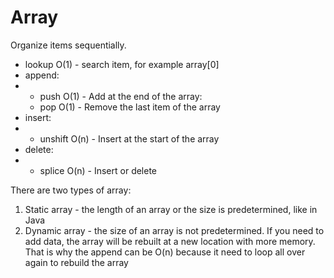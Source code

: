 # Array

Organize items sequentially.

* lookup O\(1\)  - search item, for example array\[0\]
* append:
* * push O\(1\) - Add at the end of the array:
  * pop O\(1\) - Remove the last item of the array
* insert: 
* * unshift O\(n\) - Insert at the start of the array
* delete:
* * splice O\(n\) - Insert or delete 

There are two types of array:

1. Static array - the length of an array or the size is predetermined, like in Java
2. Dynamic array - the size of an array is not predetermined. If you need to add data, the array will be rebuilt at a new location with more memory. That is why the append can be O\(n\) because it need to loop all over again to rebuild the array



